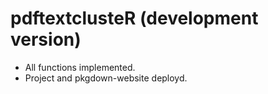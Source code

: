 # pdftextclusteR (development version)

* All functions implemented.
* Project and pkgdown-website deployd.
